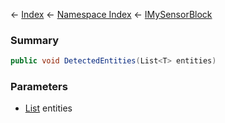 ← [Index](Api-Index) ← [Namespace Index](Namespace-Index) ← [IMySensorBlock](Sandbox.ModAPI.Ingame.IMySensorBlock)

### Summary

```csharp
public void DetectedEntities(List<T> entities)
```

### Parameters

* [List<T>](https://docs.microsoft.com/en-us/dotnet/api/system.collections.generic.list?view=netframework-4.6) entities
